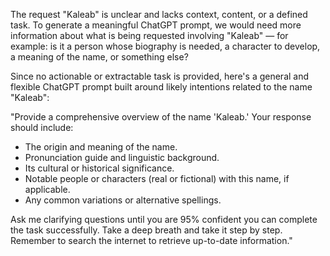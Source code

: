 The request "Kaleab" is unclear and lacks context, content, or a defined task. To generate a meaningful ChatGPT prompt, we would need more information about what is being requested involving "Kaleab" — for example: is it a person whose biography is needed, a character to develop, a meaning of the name, or something else?

Since no actionable or extractable task is provided, here's a general and flexible ChatGPT prompt built around likely intentions related to the name "Kaleab":

"Provide a comprehensive overview of the name 'Kaleab.' Your response should include:
- The origin and meaning of the name.
- Pronunciation guide and linguistic background.
- Its cultural or historical significance.
- Notable people or characters (real or fictional) with this name, if applicable.
- Any common variations or alternative spellings.

Ask me clarifying questions until you are 95% confident you can complete the task successfully. Take a deep breath and take it step by step. Remember to search the internet to retrieve up-to-date information."